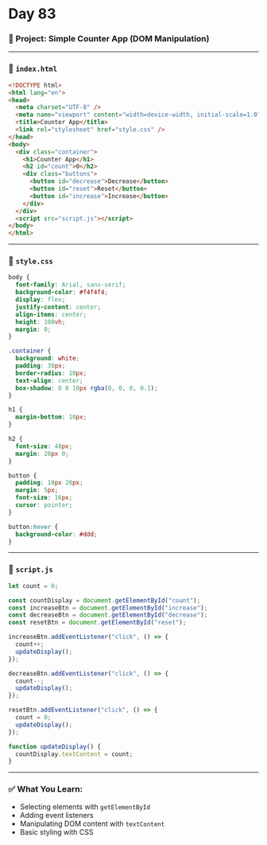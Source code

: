 # Day 83

### 🔧 Project: Simple Counter App (DOM Manipulation)

---

### 📄 `index.html`

```html
<!DOCTYPE html>
<html lang="en">
<head>
  <meta charset="UTF-8" />
  <meta name="viewport" content="width=device-width, initial-scale=1.0" />
  <title>Counter App</title>
  <link rel="stylesheet" href="style.css" />
</head>
<body>
  <div class="container">
    <h1>Counter App</h1>
    <h2 id="count">0</h2>
    <div class="buttons">
      <button id="decrease">Decrease</button>
      <button id="reset">Reset</button>
      <button id="increase">Increase</button>
    </div>
  </div>
  <script src="script.js"></script>
</body>
</html>
```

---

### 🎨 `style.css`

```css
body {
  font-family: Arial, sans-serif;
  background-color: #f4f4f4;
  display: flex;
  justify-content: center;
  align-items: center;
  height: 100vh;
  margin: 0;
}

.container {
  background: white;
  padding: 30px;
  border-radius: 10px;
  text-align: center;
  box-shadow: 0 0 10px rgba(0, 0, 0, 0.1);
}

h1 {
  margin-bottom: 10px;
}

h2 {
  font-size: 48px;
  margin: 20px 0;
}

button {
  padding: 10px 20px;
  margin: 5px;
  font-size: 16px;
  cursor: pointer;
}

button:hover {
  background-color: #ddd;
}
```

---

### 📜 `script.js`

```javascript
let count = 0;

const countDisplay = document.getElementById("count");
const increaseBtn = document.getElementById("increase");
const decreaseBtn = document.getElementById("decrease");
const resetBtn = document.getElementById("reset");

increaseBtn.addEventListener("click", () => {
  count++;
  updateDisplay();
});

decreaseBtn.addEventListener("click", () => {
  count--;
  updateDisplay();
});

resetBtn.addEventListener("click", () => {
  count = 0;
  updateDisplay();
});

function updateDisplay() {
  countDisplay.textContent = count;
}
```

---

### ✅ What You Learn:

* Selecting elements with `getElementById`
* Adding event listeners
* Manipulating DOM content with `textContent`
* Basic styling with CSS
